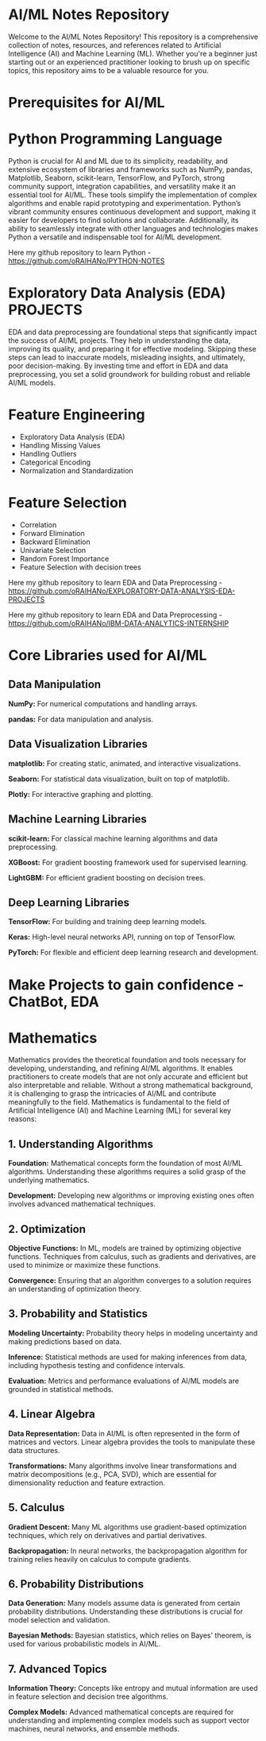 # AI/ML Notes Repository
Welcome to the AI/ML Notes Repository! This repository is a comprehensive collection of notes, resources, and references related to Artificial Intelligence (AI) and Machine Learning (ML). Whether you're a beginner just starting out or an experienced practitioner looking to brush up on specific topics, this repository aims to be a valuable resource for you.

# Prerequisites for AI/ML
# Python Programming Language
Python is crucial for AI and ML due to its simplicity, readability, and extensive ecosystem of libraries and frameworks such as NumPy, pandas, Matplotlib, Seaborn, scikit-learn, TensorFlow, and PyTorch, strong community support, integration capabilities, and versatility make it an essential tool for AI/ML. These tools simplify the implementation of complex algorithms and enable rapid prototyping and experimentation. Python’s vibrant community ensures continuous development and support, making it easier for developers to find solutions and collaborate. Additionally, its ability to seamlessly integrate with other languages and technologies makes Python a versatile and indispensable tool for AI/ML development.

Here my github repository to learn Python - https://github.com/oRAIHANo/PYTHON-NOTES

# Exploratory Data Analysis (EDA) PROJECTS
EDA and data preprocessing are foundational steps that significantly impact the success of AI/ML projects. They help in understanding the data, improving its quality, and preparing it for effective modeling. Skipping these steps can lead to inaccurate models, misleading insights, and ultimately, poor decision-making. By investing time and effort in EDA and data preprocessing, you set a solid groundwork for building robust and reliable AI/ML models.

# Feature Engineering
- Exploratory Data Analysis (EDA)
- Handling Missing Values
- Handling Outliers
- Categorical Encoding
- Normalization and Standardization

# Feature Selection
- Correlation
- Forward Elimination
- Backward Elimination
- Univariate Selection
- Random Forest Importance
- Feature Selection with decision trees

Here my github repository to learn EDA and Data Preprocessing - https://github.com/oRAIHANo/EXPLORATORY-DATA-ANALYSIS-EDA-PROJECTS

Here my github repository to learn EDA and Data Preprocessing - https://github.com/oRAIHANo/IBM-DATA-ANALYTICS-INTERNSHIP

# Core Libraries used for AI/ML
## Data Manipulation

**NumPy:** For numerical computations and handling arrays.

**pandas:** For data manipulation and analysis.

## Data Visualization Libraries
**matplotlib:** For creating static, animated, and interactive visualizations.

**Seaborn:** For statistical data visualization, built on top of matplotlib.

**Plotly:** For interactive graphing and plotting.

## Machine Learning Libraries
**scikit-learn:** For classical machine learning algorithms and data preprocessing.

**XGBoost:** For gradient boosting framework used for supervised learning.

**LightGBM:** For efficient gradient boosting on decision trees.

## Deep Learning Libraries
**TensorFlow:** For building and training deep learning models.

**Keras:** High-level neural networks API, running on top of TensorFlow.

**PyTorch:** For flexible and efficient deep learning research and development.

# Make Projects to gain confidence - ChatBot, EDA

# Mathematics
Mathematics provides the theoretical foundation and tools necessary for developing, understanding, and refining AI/ML algorithms. It enables practitioners to create models that are not only accurate and efficient but also interpretable and reliable. Without a strong mathematical background, it is challenging to grasp the intricacies of AI/ML and contribute meaningfully to the field. Mathematics is fundamental to the field of Artificial Intelligence (AI) and Machine Learning (ML) for several key reasons:

## 1. Understanding Algorithms
**Foundation:** Mathematical concepts form the foundation of most AI/ML algorithms. Understanding these algorithms requires a solid grasp of the underlying mathematics.

**Development:** Developing new algorithms or improving existing ones often involves advanced mathematical techniques.

## 2. Optimization
**Objective Functions:** In ML, models are trained by optimizing objective functions. Techniques from calculus, such as gradients and derivatives, are used to minimize or maximize these functions.

**Convergence:** Ensuring that an algorithm converges to a solution requires an understanding of optimization theory.

## 3. Probability and Statistics
**Modeling Uncertainty:** Probability theory helps in modeling uncertainty and making predictions based on data.

**Inference:** Statistical methods are used for making inferences from data, including hypothesis testing and confidence intervals.

**Evaluation:** Metrics and performance evaluations of AI/ML models are grounded in statistical methods.

## 4. Linear Algebra
**Data Representation:** Data in AI/ML is often represented in the form of matrices and vectors. Linear algebra provides the tools to manipulate these data structures.

**Transformations:** Many algorithms involve linear transformations and matrix decompositions (e.g., PCA, SVD), which are essential for dimensionality reduction and feature extraction.

## 5. Calculus
**Gradient Descent:** Many ML algorithms use gradient-based optimization techniques, which rely on derivatives and partial derivatives.

**Backpropagation:** In neural networks, the backpropagation algorithm for training relies heavily on calculus to compute gradients.

## 6. Probability Distributions
**Data Generation:** Many models assume data is generated from certain probability distributions. Understanding these distributions is crucial for model selection and validation.

**Bayesian Methods:** Bayesian statistics, which relies on Bayes' theorem, is used for various probabilistic models in AI/ML.

## 7. Advanced Topics
**Information Theory:** Concepts like entropy and mutual information are used in feature selection and decision tree algorithms.

**Complex Models:** Advanced mathematical concepts are required for understanding and implementing complex models such as support vector machines, neural networks, and ensemble methods.
